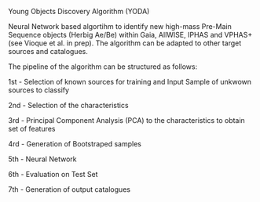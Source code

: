 Young Objects Discovery Algorithm (YODA)

Neural Network based algortihm to identify new high-mass Pre-Main Sequence objects (Herbig Ae/Be) within Gaia, AllWISE, IPHAS and VPHAS+ (see Vioque et al. in prep). The algorithm can be adapted to other target sources and catalogues.

The pipeline of the algorithm can be structured as follows:

1st - Selection of known sources for training and Input Sample of unkwown sources to classify

2nd - Selection of the characteristics

3rd - Principal Component Analysis (PCA) to the characteristics to obtain set of features

4rd - Generation of Bootstraped samples

5th - Neural Network

6th - Evaluation on Test Set

7th - Generation of output catalogues
